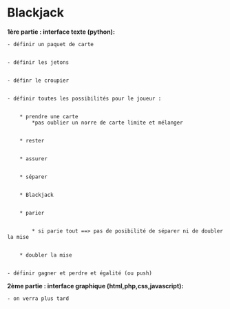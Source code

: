 # Blackjack
**1ère partie : interface texte (python):**

    - définir un paquet de carte


    - définir les jetons


    - définr le croupier


    - définir toutes les possibilités pour le joueur :


        * prendre une carte
            *pas oublier un norre de carte limite et mélanger 


        * rester


        * assurer


        * séparer


        * Blackjack


        * parier


            * si parie tout ==> pas de posibilité de séparer ni de doubler la mise


        * doubler la mise


    - définir gagner et perdre et égalité (ou push)


**2ème partie : interface graphique (html,php,css,javascript):**


    - on verra plus tard
    
